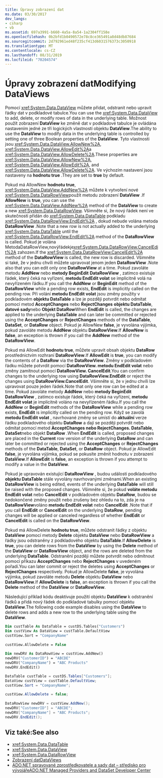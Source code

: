 ```yaml
---
title: Úpravy zobrazení dat
ms.date: 03/30/2017
dev_langs:
- csharp
- vb
ms.assetid: 697a3991-b660-4a5a-8a54-1a2304ff158e
ms.openlocfilehash: 0b2bfd1b0490572e78c8ce365491a8d48db87684
ms.sourcegitcommit: 2d792961ed48f235cf413d6031576373c3050918
ms.translationtype: MT
ms.contentlocale: cs-CZ
ms.lasthandoff: 08/31/2019
ms.locfileid: "70204574"
---
```

# <a name="modifying-dataviews"></a><span data-ttu-id="0caa3-102">Úpravy zobrazení dat</span><span class="sxs-lookup"><span data-stu-id="0caa3-102">Modifying DataViews</span></span>
<span data-ttu-id="0caa3-103">Pomocí <xref:System.Data.DataView> můžete přidat, odstranit nebo upravit řádky dat v podkladové tabulce.</span><span class="sxs-lookup"><span data-stu-id="0caa3-103">You can use the <xref:System.Data.DataView> to add, delete, or modify rows of data in the underlying table.</span></span> <span data-ttu-id="0caa3-104">Možnost použít zobrazení **DataView** ke změně dat v podkladové tabulce je ovládána nastavením jedné ze tří logických vlastností objektu **DataView**.</span><span class="sxs-lookup"><span data-stu-id="0caa3-104">The ability to use the **DataView** to modify data in the underlying table is controlled by setting one of three Boolean properties of the **DataView**.</span></span> <span data-ttu-id="0caa3-105">Tyto vlastnosti jsou <xref:System.Data.DataView.AllowNew%2A>, <xref:System.Data.DataView.AllowEdit%2A>a <xref:System.Data.DataView.AllowDelete%2A>.</span><span class="sxs-lookup"><span data-stu-id="0caa3-105">These properties are <xref:System.Data.DataView.AllowNew%2A>, <xref:System.Data.DataView.AllowEdit%2A>, and <xref:System.Data.DataView.AllowDelete%2A>.</span></span> <span data-ttu-id="0caa3-106">Ve výchozím nastavení jsou nastaveny na **hodnotu true** .</span><span class="sxs-lookup"><span data-stu-id="0caa3-106">They are set to **true** by default.</span></span>  
  
 <span data-ttu-id="0caa3-107">Pokud má AllowNew **hodnotu true**, <xref:System.Data.DataView.AddNew%2A> můžete k vytvoření nové <xref:System.Data.DataRowView>použít metodu zobrazení **DataView** .</span><span class="sxs-lookup"><span data-stu-id="0caa3-107">If **AllowNew** is **true**, you can use the <xref:System.Data.DataView.AddNew%2A> method of the **DataView** to create a new <xref:System.Data.DataRowView>.</span></span> <span data-ttu-id="0caa3-108">Všimněte si, že nový řádek není ve skutečnosti přidán do <xref:System.Data.DataTable> podkladu <xref:System.Data.DataRowView.EndEdit%2A> , dokud nebude volána metoda **DataRowView** .</span><span class="sxs-lookup"><span data-stu-id="0caa3-108">Note that a new row is not actually added to the underlying <xref:System.Data.DataTable> until the <xref:System.Data.DataRowView.EndEdit%2A> method of the **DataRowView** is called.</span></span> <span data-ttu-id="0caa3-109">Pokud je volána MetodaDataRowView,novýřádekje<xref:System.Data.DataRowView.CancelEdit%2A> zahozen.</span><span class="sxs-lookup"><span data-stu-id="0caa3-109">If the <xref:System.Data.DataRowView.CancelEdit%2A> method of the **DataRowView** is called, the new row is discarded.</span></span> <span data-ttu-id="0caa3-110">Všimněte si také, že v jednu chvíli můžete upravovat jenom jeden **DataRowView** .</span><span class="sxs-lookup"><span data-stu-id="0caa3-110">Note also that you can edit only one **DataRowView** at a time.</span></span> <span data-ttu-id="0caa3-111">Pokud zavoláte metodu **AddNew** nebo **metody BeginEdit** **DataRowView** , zatímco existuje řádek, který čeká na vyřízení, **metodu EndEdit volat** se implicitně volá na nevyřízeném řádku.</span><span class="sxs-lookup"><span data-stu-id="0caa3-111">If you call the **AddNew** or **BeginEdit** method of the **DataRowView** while a pending row exists, **EndEdit** is implicitly called on the pending row.</span></span> <span data-ttu-id="0caa3-112">Při volání **metodu EndEdit volat** jsou změny použity v podkladovém **objektu DataTable** a lze je později potvrdit nebo odmítat pomocí metod **AcceptChanges** nebo **RejectChanges** **objektu DataTable**, **datové sady**nebo  **Objekt DataRow**</span><span class="sxs-lookup"><span data-stu-id="0caa3-112">When **EndEdit** is called, the changes are applied to the underlying **DataTable** and can later be committed or rejected using the **AcceptChanges** or **RejectChanges** methods of the **DataTable**, **DataSet**, or **DataRow** object.</span></span> <span data-ttu-id="0caa3-113">Pokud je AllowNew **false**, je vyvolána výjimka, pokud zavoláte metodu **AddNew** objektu **DataRowView**.</span><span class="sxs-lookup"><span data-stu-id="0caa3-113">If **AllowNew** is **false**, an exception is thrown if you call the **AddNew** method of the **DataRowView**.</span></span>  
  
 <span data-ttu-id="0caa3-114">Pokud má AllowEdit **hodnotu true**, můžete upravit obsah objektu **DataRow** prostřednictvím rozhraní **DataRowView**.</span><span class="sxs-lookup"><span data-stu-id="0caa3-114">If **AllowEdit** is **true**, you can modify the contents of a **DataRow** via the **DataRowView**.</span></span> <span data-ttu-id="0caa3-115">Změny v podkladovém řádku můžete potvrdit pomocí **DataRowView. metodu EndEdit volat** nebo změny zamítnout pomocí **DataRowView. CancelEdit**.</span><span class="sxs-lookup"><span data-stu-id="0caa3-115">You can confirm changes to the underlying row using **DataRowView.EndEdit** or reject the changes using **DataRowView.CancelEdit**.</span></span> <span data-ttu-id="0caa3-116">Všimněte si, že v jednu chvíli lze upravovat pouze jeden řádek.</span><span class="sxs-lookup"><span data-stu-id="0caa3-116">Note that only one row can be edited at a time.</span></span> <span data-ttu-id="0caa3-117">Pokud zavoláte metody **AddNew** nebo **metody BeginEdit** **DataRowView** , zatímco existuje řádek, který čeká na vyřízení, **metodu EndEdit volat** je implicitně voláno na nevyřízeném řádku.</span><span class="sxs-lookup"><span data-stu-id="0caa3-117">If you call the **AddNew** or **BeginEdit** methods of the **DataRowView** while a pending row exists, **EndEdit** is implicitly called on the pending row.</span></span> <span data-ttu-id="0caa3-118">Když se zavolá **metodu EndEdit volat** , navrhované změny se umístí do **aktuální** verze řádku podkladového objektu **DataRow** a dají se později potvrdit nebo odmítat pomocí metod **AcceptChanges nebo RejectChanges. DataTable**, **DataSet**nebo objekt **DataRow** .</span><span class="sxs-lookup"><span data-stu-id="0caa3-118">When **EndEdit** is called, proposed changes are placed in the **Current** row version of the underlying **DataRow** and can later be committed or rejected using the **AcceptChanges** or **RejectChanges** methods of the **DataTable**, **DataSet**, or **DataRow** object.</span></span> <span data-ttu-id="0caa3-119">Pokud je AllowEdit **false**, je vyvolána výjimka, pokud se pokusíte změnit hodnotu v zobrazení **DataView**.</span><span class="sxs-lookup"><span data-stu-id="0caa3-119">If **AllowEdit** is **false**, an exception is thrown if you attempt to modify a value in the **DataView**.</span></span>  
  
 <span data-ttu-id="0caa3-120">Pokud je upravován existující **DataRowView** , budou události podkladového **objektu DataTable** stále vyvolány navrhovanými změnami.</span><span class="sxs-lookup"><span data-stu-id="0caa3-120">When an existing **DataRowView** is being edited, events of the underlying **DataTable** will still be raised with the proposed changes.</span></span> <span data-ttu-id="0caa3-121">Všimněte si, že pokud **voláte metodu EndEdit volat** nebo **CancelEdit** v podkladovém objektu **DataRow**, budou se nedokončené změny použít nebo zrušeny bez ohledu na to, zda je na **DataRowView**voláno **metodu EndEdit volat** nebo **CancelEdit** .</span><span class="sxs-lookup"><span data-stu-id="0caa3-121">Note that if you call **EndEdit** or **CancelEdit** on the underlying **DataRow**, pending changes will be applied or canceled regardless of whether **EndEdit** or **CancelEdit** is called on the **DataRowView**.</span></span>  
  
 <span data-ttu-id="0caa3-122">Pokud má AllowDelete **hodnotu true**, můžete odstranit řádky z objektu **DataView** pomocí metody **Delete** objektu **DataView** nebo **DataRowView** a řádky jsou odstraněny z podkladového objektu **DataTable**.</span><span class="sxs-lookup"><span data-stu-id="0caa3-122">If **AllowDelete** is **true**, you can delete rows from the **DataView** by using the **Delete** method of the **DataView** or **DataRowView** object, and the rows are deleted from the underlying **DataTable**.</span></span> <span data-ttu-id="0caa3-123">Odstranění později můžete potvrdit nebo odmítnout pomocí příkazu **AcceptChanges** nebo **RejectChanges** v uvedeném pořadí.</span><span class="sxs-lookup"><span data-stu-id="0caa3-123">You can later commit or reject the deletes using **AcceptChanges** or **RejectChanges** respectively.</span></span> <span data-ttu-id="0caa3-124">Pokud je AllowDelete **false**, je vyvolána výjimka, pokud zavoláte metodu **Delete** objektu **DataView** nebo **DataRowView**.</span><span class="sxs-lookup"><span data-stu-id="0caa3-124">If **AllowDelete** is **false**, an exception is thrown if you call the **Delete** method of the **DataView** or **DataRowView**.</span></span>  
  
 <span data-ttu-id="0caa3-125">Následující příklad kódu deaktivuje použití objektu **DataView** k odstranění řádků a přidá nový řádek do podkladové tabulky pomocí objektu **DataView**.</span><span class="sxs-lookup"><span data-stu-id="0caa3-125">The following code example disables using the **DataView** to delete rows  and adds a new row to the underlying table using the **DataView**.</span></span>  
  
```vb  
Dim custTable As DataTable = custDS.Tables("Customers")  
Dim custView As DataView = custTable.DefaultView  
custView.Sort = "CompanyName"  
  
custView.AllowDelete = False  
  
Dim newDRV As DataRowView = custView.AddNew()  
newDRV("CustomerID") = "ABCDE"  
newDRV("CompanyName") = "ABC Products"  
newDRV.EndEdit()  
```  
  
```csharp  
DataTable custTable = custDS.Tables["Customers"];  
DataView custView = custTable.DefaultView;  
custView.Sort = "CompanyName";  
  
custView.AllowDelete = false;  
  
DataRowView newDRV = custView.AddNew();  
newDRV["CustomerID"] = "ABCDE";  
newDRV["CompanyName"] = "ABC Products";  
newDRV.EndEdit();  
```  
  
## <a name="see-also"></a><span data-ttu-id="0caa3-126">Viz také:</span><span class="sxs-lookup"><span data-stu-id="0caa3-126">See also</span></span>

- <xref:System.Data.DataTable>
- <xref:System.Data.DataView>
- <xref:System.Data.DataRowView>
- [<span data-ttu-id="0caa3-127">Zobrazení dat</span><span class="sxs-lookup"><span data-stu-id="0caa3-127">DataViews</span></span>](dataviews.md)
- [<span data-ttu-id="0caa3-128">ADO.NET spravované zprostředkovatele a sady dat – středisko pro vývojáře</span><span class="sxs-lookup"><span data-stu-id="0caa3-128">ADO.NET Managed Providers and DataSet Developer Center</span></span>](https://go.microsoft.com/fwlink/?LinkId=217917)

